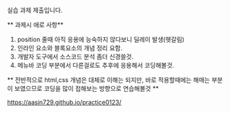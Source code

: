 
실습 과제 제출입니다. 

** 과제시 애로 사항**
1. position 줄때 아직 응용에 능숙하지 않다보니 딜레이 발생(헷갈림)
2. 인라인 요소와 블록요소의 개념 정리 요함.
3. 개발자 도구에서 소스코드 분석 좀더 신경쓸것. 
4. 메뉴바 코딩 부분에서 다른걸로도 추후에 응용해서 코딩해볼것. 

** 전반적으로 html,css 개념은 대체로 이해는 되지만, 바로 적용할때에는 해매는 부분이 보였으므로 
코딩을 많이 접해보는 방향으로 연습해볼것 **

https://aasin729.github.io/practice0123/
